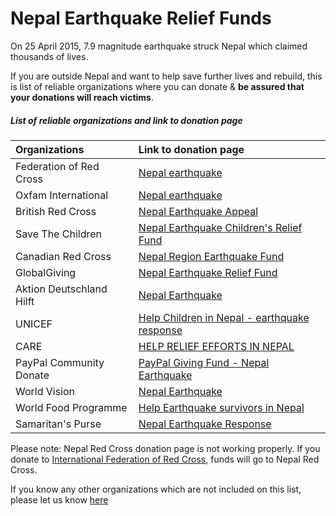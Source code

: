 # Nepal Earthquake Relief Funds

On 25 April 2015, 7.9 magnitude earthquake struck Nepal which claimed thousands of lives.

If you are outside Nepal and want to help save further lives and rebuild, this is list of reliable organizations where you can donate & **be assured that your donations will reach victims**.

##### List of reliable organizations and link to donation page

Organizations              | Link to donation page 
:--------------------------|:----------------------
Federation of Red Cross    | [Nepal earthquake](https://www.ifrc.org/en/news-and-media/news-stories/asia-pacific/nepal/earthquake-in-nepal-68486/)
Oxfam International        | [Nepal earthquake](https://www.oxfam.org/en/emergencies/nepal-earthquake)
British Red Cross          | [Nepal Earthquake Appeal](http://www.redcross.org.uk/nepalearthquake)
Save The Children          | [Nepal Earthquake Children's Relief Fund](http://www.savethechildren.org/site/apps/nlnet/content2.aspx?c=8rKLIXMGIpI4E&b=9241341&ct=14615143)
Canadian Red Cross         | [Nepal Region Earthquake Fund](https://secure.redcross.ca/registrant/donate.aspx?eventid=172921)
GlobalGiving               | [Nepal Earthquake Relief Fund](http://www.globalgiving.org/projects/nepal-earthquake-relief-fund/)
Aktion Deutschland Hilft   | [Nepal Earthquake](https://www.spendenkonto-nothilfe.de/)
UNICEF                     | [Help Children in Nepal - earthquake response](http://www.supportunicef.org/site/c.dvKUI9OWInJ6H/b.9274583/k.FBFF/Help_Children_in_Nepal_Donate_for_earthquake_response.htm)
CARE                       | [HELP RELIEF EFFORTS IN NEPAL](https://my.care.org/site/Donation2?18840.donation=form1&df_id=18840)
PayPal Community Donate    | [PayPal Giving Fund - Nepal Earthquake](https://www.paypal-community.com/t5/PayPal-Forward/Helping-the-Victims-of-the-Nepal-Earthquake/ba-p/967501#.VTwq_q_Wq8o.twitter)
World Vision               | [Nepal Earthquake](http://www.wvi.org/nepal-earthquake-0)
World Food Programme       | [Help Earthquake survivors in Nepal](https://give.wfp.org/5279/?step=country)
Samaritan's Purse          | [Nepal Earthquake Response](http://www.samaritanspurse.org/article/deadly-earthquake-in-nepal/)

Please note: Nepal Red Cross donation page is not working properly. If you donate to [International Federation of Red Cross](https://www.ifrc.org/en/news-and-media/news-stories/asia-pacific/nepal/earthquake-in-nepal-68486/), funds will go to Nepal Red Cross.

If you know any other organizations which are not included on this list, please let us know [here](https://github.com/chhantyal/PrayForNepal/issues/1)

